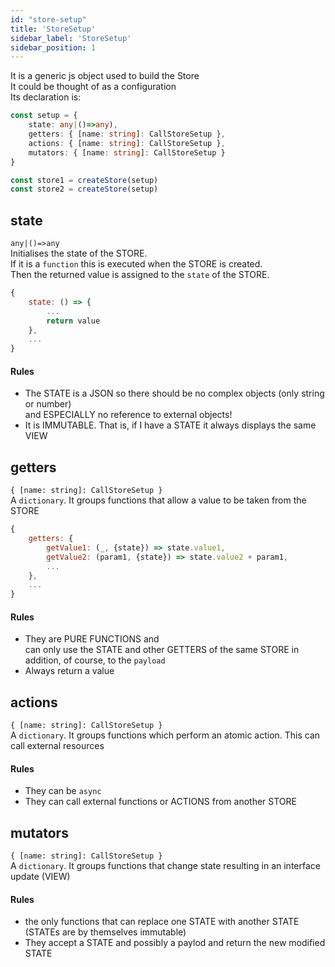 ```yaml
---
id: "store-setup"
title: 'StoreSetup'
sidebar_label: 'StoreSetup'
sidebar_position: 1
---
```



It is a generic js object used to build the Store  
It could be thought of as a configuration  
Its declaration is:

```ts
const setup = {
	state: any|()=>any),
	getters: { [name: string]: CallStoreSetup },
	actions: { [name: string]: CallStoreSetup },
	mutators: { [name: string]: CallStoreSetup }
}

const store1 = createStore(setup)
const store2 = createStore(setup)
```


## state
`any|()=>any`  
Initialises the state of the STORE.  
If it is a `function` this is executed when the STORE is created.   
Then the returned value is assigned to the `state` of the STORE.   

```js
{
	state: () => {
		...
		return value
	},
	...
}
```

#### Rules
- The STATE is a JSON so there should be no complex objects (only string or number)  
and ESPECIALLY no reference to external objects!  
- It is IMMUTABLE. That is, if I have a STATE it always displays the same VIEW  


## getters
`{ [name: string]: CallStoreSetup }`  
A `dictionary`. It groups functions that allow a value to be taken from the STORE

```js
{
	getters: {
		getValue1: (_, {state}) => state.value1,
		getValue2: (param1, {state}) => state.value2 + param1,
		...
	},
	...
}
```

#### Rules
- They are PURE FUNCTIONS and  
can only use the STATE and other GETTERS of the same STORE in addition, of course, to the `payload`
- Always return a value



## actions
`{ [name: string]: CallStoreSetup }`  
A `dictionary`. It groups functions which perform an atomic action.
This can call external resources

#### Rules
- They can be `async` 
- They can call external functions or ACTIONS from another STORE

## mutators
`{ [name: string]: CallStoreSetup }`  
A `dictionary`. It groups functions that change state resulting in an interface update (VIEW)

#### Rules
- the only functions that can replace one STATE with another STATE   
  (STATEs are by themselves immutable)
- They accept a STATE and possibly a paylod and return the new modified STATE